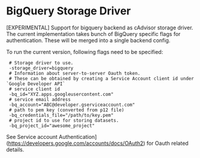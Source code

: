 BigQuery Storage Driver
=======

[EXPERIMENTAL] Support for bigquery backend as cAdvisor storage driver.
The current implementation takes bunch of BigQuery specific flags for authentication.
These will be merged into a single backend config.

To run the current version, following flags need to be specified:
```
 # Storage driver to use.
 -storage_driver=bigquery
 # Information about server-to-server Oauth token.
 # These can be obtained by creating a Service Account client id under `Google Developer API`
 # service client id
 -bq_id="XYZ.apps.googleusercontent.com"
 # service email address
 -bq_account="ABC@developer.gserviceaccount.com"
 # path to pem key (converted from p12 file)
 -bq_credentials_file="/path/to/key.pem"
 # project id to use for storing datasets.
 -bq_project_id="awesome_project"
```

See Service account Authentication](https://developers.google.com/accounts/docs/OAuth2) for Oauth related details.
